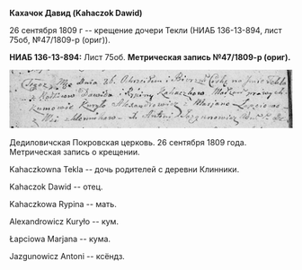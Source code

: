 **Кахачок Давид (Kahaczok Dawid)**

26 сентября 1809 г -- крещение дочери Текли (НИАБ 136-13-894, лист 75об,
№47/1809-р (ориг)).

**НИАБ 136-13-894:** Лист 75об. **Метрическая запись №47/1809-р
(ориг).**

![](./media/1e9948cb0f0f2186354c9e7b21bfed00c61dcb79.png)

Дедиловичская Покровская церковь. 26 сентября 1809 года. Метрическая
запись о крещении.

Kahaczkowna Tekla -- дочь родителей с деревни Клинники.

Kahaczok Dawid -- отец.

Kahaczkowa Rypina -- мать.

Alexandrowicz Kuryło -- кум.

Łapciowa Marjana -- кума.

Jazgunowicz Antoni -- ксёндз.
